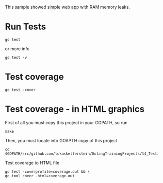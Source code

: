
This sample showed simple web app with RAM memory leaks.

# Run Tests 

```Shell
go test 
```

or more info 

```Shell
go test -v 
```

# Test coverage 

```Shell
go test -cover
```

# Test coverage - in HTML graphics

First of all you must copy this project in your GOPATH, so run

```Shell
make
```

Then, you must locate into GOAPTH copy of this project

```Shell
cd $GOPATH/src/github.com/lukaskellerstein/GolangTrainingProjects/14_Testing/00_Testing/03_SimpleWebApp/
```

Test coverage to HTML file

```Shell
go test -coverprofile=coverage.out && \
go tool cover -html=coverage.out
```